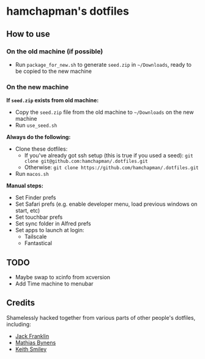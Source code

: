# hamchapman's dotfiles

## How to use

### On the old machine (if possible)

* Run `package_for_new.sh` to generate `seed.zip` in `~/Downloads`, ready to be
  copied to the new machine

### On the new machine

**If `seed.zip` exists from old machine:**

* Copy the `seed.zip` file from the old machine to `~/Downloads` on the new
  machine
* Run `use_seed.sh`

**Always do the following:**

* Clone these dotfiles:
  * If you've already got ssh setup (this is true if you used a seed): `git clone git@github.com:hamchapman/.dotfiles.git`
  * Otherwise: `git clone https://github.com/hamchapman/.dotfiles.git`
* Run `macos.sh`

**Manual steps:**

* Set Finder prefs
* Set Safari prefs (e.g. enable developer menu, load previous windows on start,
  etc)
* Set touchbar prefs
* Set sync folder in Alfred prefs
* Set apps to launch at login:
    * Tailscale
    * Fantastical

## TODO

* Maybe swap to xcinfo from xcversion
* Add Time machine to menubar

## Credits

Shamelessly hacked together from various parts of other people's dotfiles,
including:

 * [Jack Franklin](https://github.com/jackfranklin/dotfiles)
 * [Mathias Bynens](https://github.com/mathiasbynens/dotfiles)
 * [Keith Smiley](https://github.com/keith/dotfiles)
